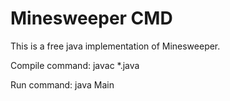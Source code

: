 # Minesweeper CMD

This is a free java implementation of Minesweeper.

Compile command: 
javac *.java

Run command: 
java Main
